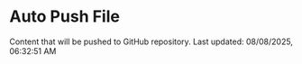 # Auto Push File

Content that will be pushed to GitHub repository.
Last updated: 08/08/2025, 06:32:51 AM